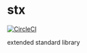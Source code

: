 # stx
[![CircleCI](https://circleci.com/gh/Angeart/stx.svg?style=svg)](https://circleci.com/gh/Angeart/stx)

extended standard library

